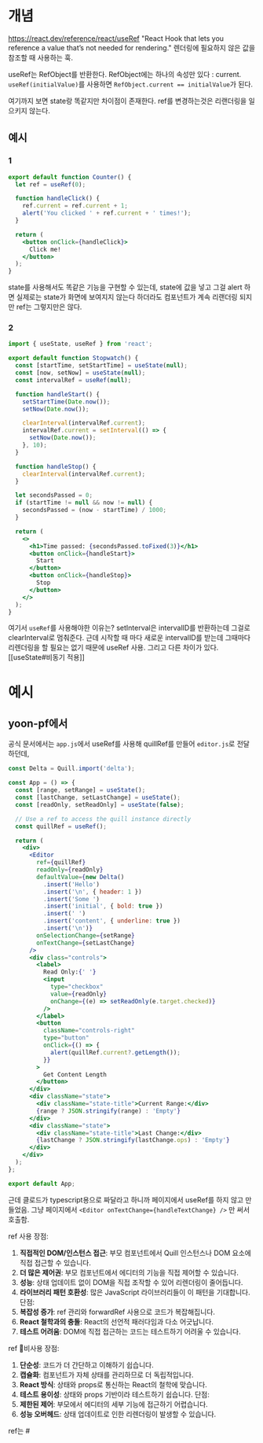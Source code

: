 # 개념
https://react.dev/reference/react/useRef
"React Hook that lets you reference a value that’s not needed for rendering."
렌더링에 필요하지 않은 값을 참조할 때 사용하는 훅.

useRef는 RefObject를 반환한다. 
RefObject에는 하나의 속성만 있다 : current.
`useRef(initialValue)`를 사용하면 `RefObject.current == initialValue`가 된다.

여기까지 보면 state랑 똑같지만 차이점이 존재한다.
ref를 변경하는것은 리랜더링을 일으키지 않는다.

## 예시
### 1
```jsx
export default function Counter() {
  let ref = useRef(0);

  function handleClick() {
    ref.current = ref.current + 1;
    alert('You clicked ' + ref.current + ' times!');
  }

  return (
    <button onClick={handleClick}>
      Click me!
    </button>
  );
}
```
state를 사용해서도 똑같은 기능을 구현할 수 있는데,
state에 값을 넣고 그걸 alert 하면 실제로는 state가 화면에 보여지지 않는다 하더라도 컴포넌트가 계속 리랜더링 되지만 ref는 그렇지만은 않다.
### 2
```jsx
import { useState, useRef } from 'react';

export default function Stopwatch() {
  const [startTime, setStartTime] = useState(null);
  const [now, setNow] = useState(null);
  const intervalRef = useRef(null);

  function handleStart() {
    setStartTime(Date.now());
    setNow(Date.now());

    clearInterval(intervalRef.current);
    intervalRef.current = setInterval(() => {
      setNow(Date.now());
    }, 10);
  }

  function handleStop() {
    clearInterval(intervalRef.current);
  }

  let secondsPassed = 0;
  if (startTime != null && now != null) {
    secondsPassed = (now - startTime) / 1000;
  }

  return (
    <>
      <h1>Time passed: {secondsPassed.toFixed(3)}</h1>
      <button onClick={handleStart}>
        Start
      </button>
      <button onClick={handleStop}>
        Stop
      </button>
    </>
  );
}
```
여기서 `useRef`를 사용해야한 이유는?
setInterval은 intervalID를 반환하는데 그걸로 clearInterval로 멈춰준다.
근데 시작할 때 마다 새로운 intervalID를 받는데 그때마다 리렌더링을 할 필요는 없기 때문에 useRef 사용.
그리고 다른 차이가 있다. [[useState#비동기 적용]]

# 예시
## yoon-pf에서
공식 문서에서는 `app.js`에서 useRef를 사용해 quillRef를 만들어 `editor.js`로 전달하던데,
```jsx
const Delta = Quill.import('delta');

const App = () => {
  const [range, setRange] = useState();
  const [lastChange, setLastChange] = useState();
  const [readOnly, setReadOnly] = useState(false);

  // Use a ref to access the quill instance directly
  const quillRef = useRef();

  return (
    <div>
      <Editor
        ref={quillRef}
        readOnly={readOnly}
        defaultValue={new Delta()
          .insert('Hello')
          .insert('\n', { header: 1 })
          .insert('Some ')
          .insert('initial', { bold: true })
          .insert(' ')
          .insert('content', { underline: true })
          .insert('\n')}
        onSelectionChange={setRange}
        onTextChange={setLastChange}
      />
      <div class="controls">
        <label>
          Read Only:{' '}
          <input
            type="checkbox"
            value={readOnly}
            onChange={(e) => setReadOnly(e.target.checked)}
          />
        </label>
        <button
          className="controls-right"
          type="button"
          onClick={() => {
            alert(quillRef.current?.getLength());
          }}
        >
          Get Content Length
        </button>
      </div>
      <div className="state">
        <div className="state-title">Current Range:</div>
        {range ? JSON.stringify(range) : 'Empty'}
      </div>
      <div className="state">
        <div className="state-title">Last Change:</div>
        {lastChange ? JSON.stringify(lastChange.ops) : 'Empty'}
      </div>
    </div>
  );
};

export default App;
```
근데 클로드가 typescript용으로 짜달라고 하니까 페이지에서 useRef를 하지 않고 만들었음.
그냥 페이지에서 `<Editor onTextChange={handleTextChange} />` 만 써서 호출함.

ref 사용
장점:
1. **직접적인 DOM/인스턴스 접근**: 부모 컴포넌트에서 Quill 인스턴스나 DOM 요소에 직접 접근할 수 있습니다.
2. **더 많은 제어권**: 부모 컴포넌트에서 에디터의 기능을 직접 제어할 수 있습니다.
3. **성능**: 상태 업데이트 없이 DOM을 직접 조작할 수 있어 리렌더링이 줄어듭니다.
4. **라이브러리 패턴 호환성**: 많은 JavaScript 라이브러리들이 이 패턴을 기대합니다.
 단점:
5. **복잡성 증가**: ref 관리와 forwardRef 사용으로 코드가 복잡해집니다.
6. **React 철학과의 충돌**: React의 선언적 패러다임과 다소 어긋납니다.
7. **테스트 어려움**: DOM에 직접 접근하는 코드는 테스트하기 어려울 수 있습니다.

 ref 비사용
장점:
1. **단순성**: 코드가 더 간단하고 이해하기 쉽습니다.
2. **캡슐화**: 컴포넌트가 자체 상태를 관리하므로 더 독립적입니다.
3. **React 방식**: 상태와 props로 통신하는 React의 철학에 맞습니다.
4. **테스트 용이성**: 상태와 props 기반이라 테스트하기 쉽습니다.
단점:
5. **제한된 제어**: 부모에서 에디터의 세부 기능에 접근하기 어렵습니다.
6. **성능 오버헤드**: 상태 업데이트로 인한 리렌더링이 발생할 수 있습니다.

ref는 #